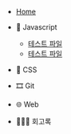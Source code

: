 -   [Home](/)

*   🍊 Javascript

    -   [테스트 파일](/javascript/test.md)
    -   [테스트 파일](/javascript/hello.md)

*   💅 CSS

*   🎞 Git

*   🌐 Web

*   👩🏻‍💻 회고록
